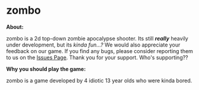 # zombo

**About:**

zombo is a 2d top-down zombie apocalypse shooter. Its still _**really**_ heavily under development, but its _kinda fun...?_
We would also appreciate your feedback on our game. If you find any bugs, please consider reporting them to us on the [Issues Page](https://github.com/ghestas/zombo/issues). Thank you for your support. Who's supporting??

**Why you should play the game:**

zombo is a game developed by 4 idiotic 13 year olds who were kinda bored.
